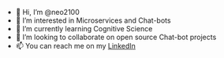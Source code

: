 - 👋 Hi, I’m @neo2100
- 👀 I’m interested in Microservices and Chat-bots
- 🌱 I’m currently learning Cognitive Science
- 💞️ I’m looking to collaborate on open source Chat-bot projects
- 📫 You can reach me on my [LinkedIn](www.linkedin.com/in/mohammad-hadi-shadmehr)

<!---
neo2100/neo2100 is a ✨ special ✨ repository because its `README.md` (this file) appears on your GitHub profile.
You can click the Preview link to take a look at your changes.
--->

